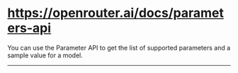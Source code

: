 # https://openrouter.ai/docs/parameters-api

<!--
URL: https://openrouter.ai/docs/parameters-api
title: Parameters API | OpenRouter
url: https://openrouter.ai
hostname: openrouter.ai
description: API for managing request parameters
sitename: OpenRouter
date: 2023-01-01
categories: []
tags: []
image: https://openrouter.ai/dynamic-og?pathname=docs%2Fparameters-api&title=Parameters+API&description=API+for+managing+request+parameters
filedate: 2024-12-14
-->

You can use the Parameter API to get the list of supported parameters and a sample value for a model.

---